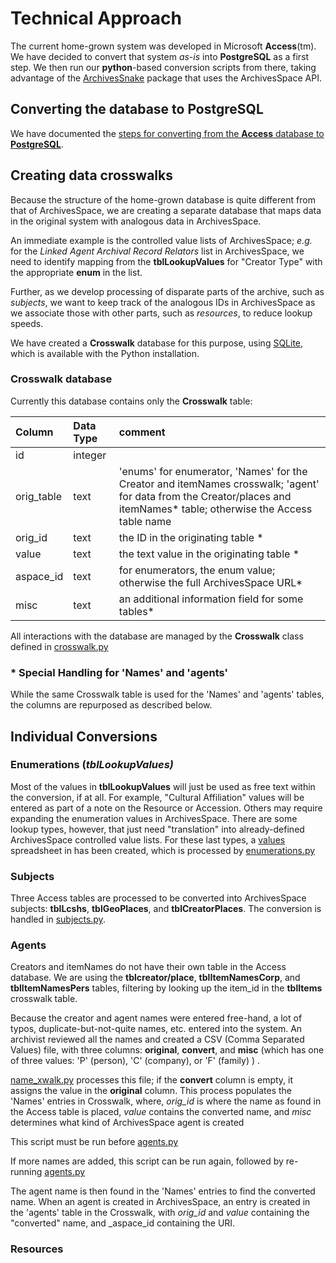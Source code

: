 ﻿
# Technical Approach

The current home-grown system was developed in Microsoft **Access**(tm).  We have decided to convert that system _as-is_ into **PostgreSQL** as a first step.   We then run our **python**-based conversion scripts from there,  taking advantage of the [ArchivesSnake](https://github.com/archivesspace-labs/ArchivesSnake/) package that uses the ArchivesSpace API.

## Converting the database to PostgreSQL

We have documented the  [steps for converting from the **Access** database to **PostgreSQL**](db_conversion.md).


## Creating data crosswalks

Because the structure of the home-grown database is quite different from that of ArchivesSpace, we are creating a separate database that maps data in the original system with analogous data in ArchivesSpace.

An immediate example is the controlled value lists of ArchivesSpace; _e.g._ for the _Linked Agent Archival Record Relators_ list in ArchivesSpace, we need to identify mapping from the **tblLookupValues** for "Creator Type" with the appropriate **enum** in the list.

Further, as we develop processing of disparate parts of the archive, such as _subjects_, we want to keep track of the analogous IDs in ArchivesSpace as we associate those with other parts, such as _resources_, to reduce lookup speeds.

We have created a **Crosswalk** database for this purpose, using [SQLite](https://www.sqlite.org/index.html), which is available with the Python installation.

### Crosswalk database

Currently this database contains only the **Crosswalk** table:

|  Column | Data Type | comment |
| :--------- | :---------- | :---------- |
| id | integer | |
| orig_table | text | 'enums' for enumerator, 'Names' for the Creator and itemNames crosswalk; 'agent' for data from the Creator/places and itemNames* table; otherwise the Access table name |
| orig_id | text | the ID in the originating table * |
| value | text | the text value in the originating table * |
| aspace_id | text | for enumerators, the enum value; otherwise the full ArchivesSpace URL* |
| misc | text | an additional information field for some tables* |

All interactions with the database are managed by the  **Crosswalk** class defined in [crosswalk.py](../src/archivesspace_jsonmodel_converter/crosswalker.py)

### * Special Handling for 'Names' and 'agents'

While the same Crosswalk table is used for the 'Names' and 'agents' tables, the columns are repurposed as described below.

## Individual Conversions

### Enumerations (_tblLookupValues)_

Most of the values in  **tblLookupValues** will just be used as free text within the conversion, if at all.  For example, "Cultural Affiliation" values will be entered as part of a note on the Resource or Accession.  Others may require expanding the enumeration values in ArchivesSpace. There are some lookup types, however, that just need "translation" into already-defined ArchivesSpace controlled value lists.  For these last types, a [values](../values2enums.csv) spreadsheet in has been created, which is processed by [enumerations.py](../src/archivesspace_jsonmodel_converter/enumerations.py)

### Subjects

Three Access tables are processed to be converted into ArchivesSpace subjects: **tblLcshs**, **tblGeoPlaces**, and **tblCreatorPlaces**.  The conversion is handled in 
[subjects.py](../src/archivesspace_jsonmodel_converter/subjects.py).

### Agents

Creators and itemNames do not have their own table in the Access database.  We are using the **tblcreator/place**, **tblItemNamesCorp**, and **tblItemNamesPers** tables, filtering by looking up the item_id in the **tblItems** crosswalk table.

Because the creator and agent names were entered free-hand, a lot of typos, duplicate-but-not-quite names, etc. entered into the system.  An archivist reviewed all the names and created a CSV (Comma Separated Values) file, with three columns: **original**, **convert**, and **misc** (which has one of three values: 'P' (person), 'C' (company), or 'F' (family) ) . 

[name_xwalk.py](../src/archivesspace_jsonmodel_converter/name_xwalk.py) processes this file; if the **convert** column is empty, it assigns the value in the **original** column.  This process populates the 'Names' entries in Crosswalk, where, _orig_id_ is where the name as found in the Access table is placed,  _value_ contains the converted name, and _misc_ determines what kind of ArchivesSpace agent is created

This script must be run before [agents.py](../src/archivesspace_jsonmodel_converter/agents.py)

If more names are added, this script can be run again, followed by re-running [agents.py](../src/archivesspace_jsonmodel_converter/agents.py)

The agent name is then found in the 'Names' entries to find the converted name.  When an agent is created in ArchivesSpace, an entry is created in the 'agents' table in the Crosswalk, with _orig_id_ and _value_ containing the "converted" name, and _aspace_id containing the URI.


### Resources
































